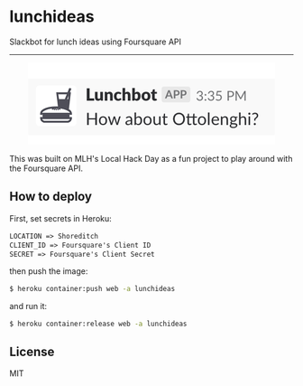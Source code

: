 # lunchideas

Slackbot for lunch ideas using Foursquare API

---

<p align="center">
  <img src="./screenshot.png" alt="Screenshot" />
</p>

This was built on MLH's Local Hack Day as a fun project to play around with the Foursquare API.

## How to deploy

First, set secrets in Heroku:

```
LOCATION => Shoreditch
CLIENT_ID => Foursquare's Client ID
SECRET => Foursquare's Client Secret
```

then push the image:

```sh
$ heroku container:push web -a lunchideas
```

and run it:

```sh
$ heroku container:release web -a lunchideas
```

## License

MIT
